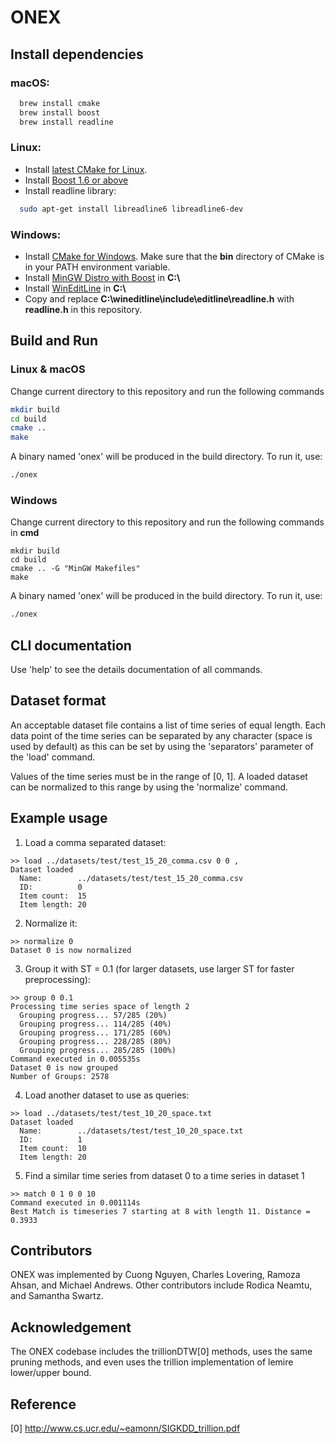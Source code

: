 # ONEX

## Install dependencies

### macOS:

```bash
  brew install cmake
  brew install boost
  brew install readline
```

### Linux:
- Install [latest CMake for Linux](https://cmake.org/download/).
- Install [Boost 1.6 or above](http://www.boost.org/doc/libs/1_61_0/more/getting_started/unix-variants.html)
- Install readline library:
```bash
  sudo apt-get install libreadline6 libreadline6-dev
```

### Windows:

- Install [CMake for Windows](https://cmake.org/download/). Make sure that the **bin** directory of CMake is in your PATH environment variable.
- Install [MinGW Distro with Boost](https://nuwen.net/mingw.html) in **C:\\**
- Install [WinEditLine](https://sourceforge.net/projects/mingweditline/files/) in **C:\\**
- Copy and replace **C:\wineditline\include\editline\readline.h** with **readline.h** in this repository.

## Build and Run

### Linux & macOS
Change current directory to this repository and run the following commands
```bash
mkdir build
cd build
cmake ..
make
```

A binary named 'onex' will be produced in the build directory. To run it, use:
```bash
./onex
```

### Windows

Change current directory to this repository and run the following commands in **cmd**
```
mkdir build
cd build
cmake .. -G "MinGW Makefiles"
make
```

A binary named 'onex' will be produced in the build directory. To run it, use:
```bash
./onex
```

## CLI documentation

Use 'help' to see the details documentation of all commands.

## Dataset format

An acceptable dataset file contains a list of time series of equal length. Each data point of the time series can be separated by any character (space is used by default) as this can be set by using the 'separators' parameter of the 'load' command.

Values of the time series must be in the range of [0, 1]. A loaded dataset can be normalized to this range by using the 'normalize' command.

## Example usage

1. Load a comma separated dataset:

```
>> load ../datasets/test/test_15_20_comma.csv 0 0 ,
Dataset loaded
  Name:        ../datasets/test/test_15_20_comma.csv
  ID:          0
  Item count:  15
  Item length: 20
```

2. Normalize it:

```
>> normalize 0
Dataset 0 is now normalized
```

3. Group it with ST = 0.1 (for larger datasets, use larger ST for faster preprocessing):
```
>> group 0 0.1
Processing time series space of length 2
  Grouping progress... 57/285 (20%)
  Grouping progress... 114/285 (40%)
  Grouping progress... 171/285 (60%)
  Grouping progress... 228/285 (80%)
  Grouping progress... 285/285 (100%)
Command executed in 0.005535s
Dataset 0 is now grouped
Number of Groups: 2578
```

4. Load another dataset to use as queries:
```
>> load ../datasets/test/test_10_20_space.txt
Dataset loaded
  Name:        ../datasets/test/test_10_20_space.txt
  ID:          1
  Item count:  10
  Item length: 20
```

5. Find a similar time series from dataset 0 to a time series in dataset 1 
```
>> match 0 1 0 0 10
Command executed in 0.001114s
Best Match is timeseries 7 starting at 8 with length 11. Distance = 0.3933
```

## Contributors

ONEX was implemented by Cuong Nguyen, Charles Lovering, Ramoza Ahsan, and Michael Andrews.
Other contributors include Rodica Neamtu, and Samantha Swartz.

## Acknowledgement

The ONEX codebase includes the trillionDTW[0] methods, uses the same pruning
methods, and even uses the trillion implementation of lemire lower/upper
bound.

## Reference

[0] http://www.cs.ucr.edu/~eamonn/SIGKDD_trillion.pdf
